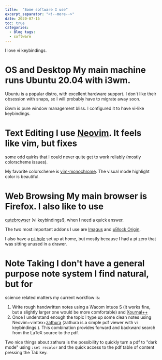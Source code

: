 ```yaml
--- 
title:  "Some software I use" 
excerpt_separator: "<!--more-->" 
date: 2020-07-15 
toc: true 
categories:
  - Blog tags:
  - software 
---
```


I love vi keybindings. 

# OS and Desktop My main machine runs Ubuntu 20.04 with i3wm. 

Ubuntu is a popular distro, with excellent hardware support. I don't like their
obsession with snaps, so I will probably have to migrate away soon.

i3wm is pure window management bliss. I configured it to have vi-like
keybindings.

# Text Editing I use [Neovim](https://neovim.io/). It feels like vim, but fixes
some odd quirks that I could never quite get to work reliably (mostly
colorscheme issues). 

My favorite colorscheme is
[vim-monochrome](https://github.com/fxn/vim-monochrome). The visual mode
highlight color is beautiful.

# Web Browsing My main browser is Firefox. I also like to use
[qutebrowser](https://qutebrowser.org/) (vi keybindings!), when I need a quick
answer.

The two most important addons I use are
[Imagus](https://addons.mozilla.org/en-US/firefox/addon/imagus/) and [uBlock
Origin](https://addons.mozilla.org/en-US/firefox/addon/ublock-origin/). 

I also have a [pi-hole](https://pi-hole.net/) set up at home, but mostly because
I had a pi zero that was sitting unused in a drawer.

# Note Taking I don't have a general purpose note system I find natural, but for
science related matters my current workflow is:

1. Write rough handwritten notes using a Wacom intuos S (it works fine, but a
slightly larger one would be more comfortable) and
[Xournal++](https://github.com/xournalpp/xournalpp)
2. Once I understand enough the topic I type up some clean notes using
Neovim+vimtex+[zathura](https://pwmt.org/projects/zathura/) (zathura is a simple
pdf viewer with vi keybindings.). This combination provides forward and backward
search from the LaTeX source to the pdf. 

Two nice things about zathura is the possibility to quickly turn a pdf to "dark
mode" using `:set recolor` and the quick access to the pdf table of content
pressing the Tab key.
